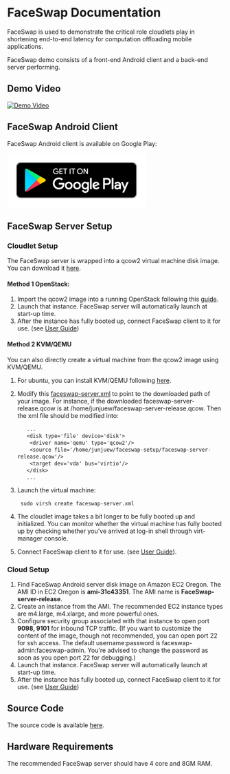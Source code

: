 # FaceSwap Documentation

FaceSwap is used to demonstrate the critical role cloudlets play in shortening end-to-end latency for computation offloading mobile applications. 

FaceSwap demo consists of a front-end Android client and a back-end server performing.

## Demo Video
[![Demo Video](http://img.youtube.com/vi/YSC-04jxS90/0.jpg)](http://www.youtube.com/watch?v=YSC-04jxS90)

## FaceSwap Android Client

FaceSwap Android client is available on Google Play:

[![Get it on Google Play](img/google-play-badge-small.png)](https://play.google.com/store/apps/details?id=edu.cmu.cs.faceswap)

## FaceSwap Server Setup

### Cloudlet Setup

The FaceSwap server is wrapped into a qcow2 virtual machine disk image. You can download it [here](https://storage.cmusatyalab.org/faceswap/faceswap-server-release.qcow). 

#### Method 1 OpenStack:

1. Import the qcow2 image into a running OpenStack following this [guide](http://docs.openstack.org/user-guide/dashboard_manage_images.html).
2. Launch that instance. FaceSwap server will automatically launch at start-up time.
5. After the instance has fully booted up, connect FaceSwap client to it for use. (see [User Guide](https://cmusatyalab.github.io/faceswap/user-guide/))

#### Method 2 KVM/QEMU

You can also directly create a virtual machine from the qcow2 image using KVM/QEMU. 

1. For ubuntu, you can install KVM/QEMU following [here](http://www.howtogeek.com/117635/how-to-install-kvm-and-create-virtual-machines-on-ubuntu/). 
2. Modify this [faceswap-server.xml](https://raw.githubusercontent.com/cmusatyalab/faceswap/master/server/faceswap-server.xml) to point to the downloaded path of your image. For instance, if the downloaded faceswap-server-release.qcow is at /home/junjuew/faceswap-server-release.qcow. Then the xml file should be modified into:

          ...
          <disk type='file' device='disk'>
           <driver name='qemu' type='qcow2'/>
           <source file='/home/junjuew/faceswap-setup/faceswap-server-release.qcow'/>
           <target dev='vda' bus='virtio'/>
          </disk>
          ...

3. Launch the virtual machine:

        sudo virsh create faceswap-server.xml    

4. The cloudlet image takes a bit longer to be fully booted up and initialized. You can monitor whether the virtual machine has fully booted up by checking whether you've arrived at log-in shell through virt-manager console.
5. Connect FaceSwap client to it for use. (see [User Guide](https://cmusatyalab.github.io/faceswap/user-guide/)). 

### Cloud Setup

1. Find FaceSwap Android server disk image on Amazon EC2 Oregon. The AMI ID in EC2 Oregon is **ami-31c43351**. The AMI name is **FaceSwap-server-release**. 
2. Create an instance from the AMI. The recommended EC2 instance types are m4.large, m4.xlarge, and more powerful ones.
3. Configure security group associated with that instance to open port **9098, 9101** for inbound TCP traffic. (If you want to customize the content of the image, though not recommended, you can open port 22 for ssh access. The default username:password is faceswap-admin:faceswap-admin. You're advised to change the password as soon as you open port 22 for debugging.)
4. Launch that instance. FaceSwap server will automatically launch at start-up time.
5. After the instance has fully booted up, connect FaceSwap client to it for use. (see [User Guide](https://cmusatyalab.github.io/faceswap/user-guide/))

## Source Code
The source code is available [here](https://github.com/cmusatyalab/faceswap/releases/tag/v1.0).

## Hardware Requirements
The recommended FaceSwap server should have 4 core and 8GM RAM. 

